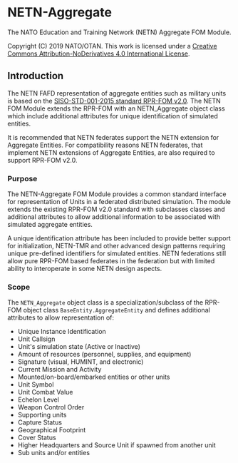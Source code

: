 # NETN-Aggregate

The NATO Education and Training Network (NETN) Aggregate FOM Module.

Copyright (C) 2019 NATO/OTAN.
This work is licensed under a [Creative Commons Attribution-NoDerivatives 4.0 International License](LICENCE.md).

## Introduction

The NETN FAFD representation of aggregate entities such as military units is based on the [SISO-STD-001-2015 standard RPR-FOM v2.0](https://www.sisostds.org/). The NETN FOM Module extends the RPR-FOM with an NETN_Aggregate object class which include additional attributes for unique identification of simulated entities.

It is recommended that NETN federates support the NETN extension for Aggregate Entities. For compatibility reasons NETN federates, that implement NETN extensions of Aggregate Entities, are also required to support RPR-FOM v2.0.

### Purpose

The NETN-Aggregate FOM Module provides a common standard interface for representation of Units in a federated distributed simulation. The module extends the existing RPR-FOM v2.0 standard with subclasses classes and additional attributes to allow additional information to be associated with simulated aggregate entities.

A unique identification attribute has been included to provide better support for initialization, NETN-TMR and other advanced design patterns requiring unique pre-defined identifiers for simulated entities. NETN federations still allow pure RPR-FOM based federates in the federation but with limited ability to interoperate in some NETN design aspects. 

### Scope

The `NETN_Aggregate` object class is a specialization/subclass of the RPR-FOM object class `BaseEntity.AggregateEntity` and defines additional attributes to allow representation of:

- Unique Instance Identification
- Unit Callsign
- Unit's simulation state (Active or Inactive) 
- Amount of resources (personnel, supplies, and equipment)
- Signature (visual, HUMINT, and electronic)
- Current Mission and Activity
- Mounted/on-board/embarked entities or other units
- Unit Symbol
- Unit Combat Value
- Echelon Level
- Weapon Control Order
- Supporting units
- Capture Status 
- Geographical Footprint
- Cover Status
- Higher Headquarters and Source Unit if spawned from another unit
- Sub units and/or entities
                    





